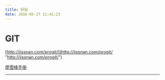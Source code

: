 ```yaml
---
title: 好站
date: 2016-05-27 11:41:23
---
```



# GIT #

[http://iissnan.com/progit/](http://iissnan.com/progit/ "http://iissnan.com/progit/")

[廖雪峰手册](http://www.liaoxuefeng.com/wiki/0013739516305929606dd18361248578c67b8067c8c017b000 "http://www.liaoxuefeng.com/wiki/0013739516305929606dd18361248578c67b8067c8c017b000")

----------

